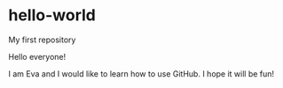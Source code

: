 # hello-world
My first repository

Hello everyone!

I am Eva and I would like to learn how to use GitHub. I hope it will be fun!
